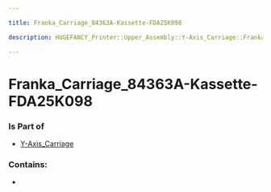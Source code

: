 ```yaml
---

title: Franka_Carriage_84363A-Kassette-FDA25K098

description: HUGEFANCY_Printer::Upper_Assembly::Y-Axis_Carriage::Franka_Carriage_84363A-Kassette-FDA25K098

---
```

# Franka_Carriage_84363A-Kassette-FDA25K098
<script>
    var geoarray = '{"Franka_Carriage_84363A-Kassette-FDA25K098": {}}';
</script>
<script>
    var basepath = '/assets/HUGEFANCY_Printer/Upper_Assembly/Y-Axis_Carriage/';
</script>
<link rel="stylesheet" href="/css/container.css">

<div id="container"></div>

<!-- these are the required scripts for the three.js scene -->
<script src="/lib/three.min.js"></script>
<script src="/lib/OrbitControls.js"></script>
<script src="/lib/RectAreaLightUniformsLib.js"></script>
<!-- this is your app's lib file -->
<script src="/lib/triceratops_app.js"></script>
### Is Part of
- [Y-Axis_Carriage](../Y-Axis_Carriage)  

### Contains:
- [](./Franka_Carriage_84363A-Kassette-FDA25K098/)

